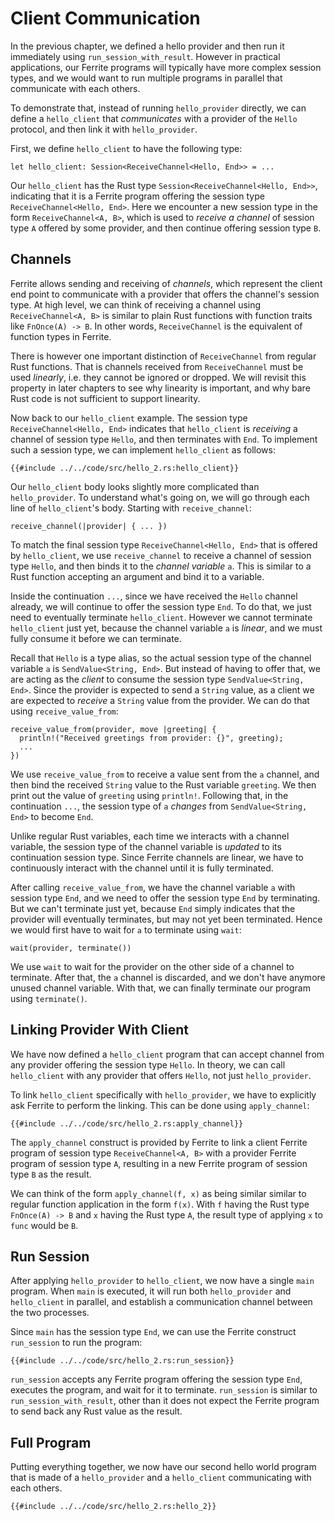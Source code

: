 # Client Communication

In the previous chapter, we defined a hello provider and then run it
immediately using `run_session_with_result`. However in practical applications,
our Ferrite programs will typically have more complex session types, and
we would want to run multiple programs in parallel that communicate with
each others.

To demonstrate that, instead of running `hello_provider` directly, we can
define a `hello_client` that _communicates_ with a provider of the `Hello`
protocol, and then link it with `hello_provider`.

First, we define `hello_client` to have the following type:

```rust, noplaypen
let hello_client: Session<ReceiveChannel<Hello, End>> = ...
```

Our `hello_client` has the Rust type `Session<ReceiveChannel<Hello, End>>`,
indicating that it is a Ferrite program offering the session type
`ReceiveChannel<Hello, End>`. Here we encounter a new session type in the form
`ReceiveChannel<A, B>`, which is used to _receive a channel_ of session type
`A` offered by some provider, and then continue offering session type `B`.

## Channels

Ferrite allows sending and receiving of _channels_, which represent the client
end point to communicate with a provider that offers the channel's session type.
At high level, we can think of receiving a channel using `ReceiveChannel<A, B>`
is similar to plain Rust functions with function traits like `FnOnce(A) -> B`.
In other words, `ReceiveChannel` is the equivalent of function types in Ferrite.

There is however one important distinction of `ReceiveChannel` from regular
Rust functions. That is channels received from `ReceiveChannel` must be
used _linearly_, i.e. they cannot be ignored or dropped.
We will revisit this property in later chapters to see why linearity is
important, and why bare Rust code is not sufficient to support linearity.


Now back to our `hello_client` example. The session type
`ReceiveChannel<Hello, End>` indicates that `hello_client` is _receiving_
a channel of session type `Hello`, and then terminates with `End`.
To implement such a session type, we can implement `hello_client` as follows:

```rust, noplaypen
{{#include ../../code/src/hello_2.rs:hello_client}}
```

Our `hello_client` body looks slightly more complicated than `hello_provider`.
To understand what's going on, we will go through each line of
`hello_client`'s body. Starting with `receive_channel`:

```rust, noplaypen
receive_channel(|provider| { ... })
```

To match the final session type `ReceiveChannel<Hello, End>` that is
offered by `hello_client`, we use `receive_channel` to receive a
channel of session type `Hello`, and then binds it to the _channel variable_
`a`. This is similar to a Rust function accepting an argument
and bind it to a variable.

Inside the continuation `...`, since we have received the `Hello` channel
already, we will continue to offer the session type `End`.  To do that,
we just need to eventually terminate `hello_client`. However we cannot
terminate `hello_client` just yet, because the channel variable `a`
is _linear_, and we must fully consume it before we can terminate.

Recall that `Hello` is a type alias, so the actual session type of
the channel variable `a` is `SendValue<String, End>`.
But instead of having to offer that, we are acting as the _client_
to consume the session type `SendValue<String, End>`. Since the provider
is expected to send a `String` value, as a client we are expected to
_receive_ a `String` value from the provider. We can do that using
`receive_value_from`:

```rust, noplaypen
receive_value_from(provider, move |greeting| {
  println!("Received greetings from provider: {}", greeting);
  ...
})
```

We use `receive_value_from` to receive a value sent from the `a`
channel, and then bind the received `String` value to the Rust variable
`greeting`. We then print out the value of `greeting` using `println!`.
Following that, in the continuation `...`, the session type
of `a` _changes_ from `SendValue<String, End>` to
become `End`.

Unlike regular Rust variables, each time we interacts with a channel
variable, the session type of the channel variable is _updated_
to its continuation session type. Since Ferrite channels are linear,
we have to continuously interact with the channel until it is
fully terminated.

After calling `receive_value_from`, we have the channel variable
`a` with session type `End`, and we need to offer the session
type `End` by terminating. But we can't terminate just yet, because
`End` simply indicates that the provider will eventually terminates,
but may not yet been terminated. Hence we would first have to wait
for `a` to terminate using `wait`:

```rust, noplaypen
wait(provider, terminate())
```

We use `wait` to wait for the provider on the other side of a
channel to terminate. After that, the `a` channel is discarded,
and we don't have anymore unused channel variable. With that, we
can finally terminate our program using `terminate()`.

## Linking Provider With Client

We have now defined a `hello_client` program that can accept channel
from any provider offering the session type `Hello`.
In theory, we can call `hello_client` with any provider that offers
`Hello`, not just `hello_provider`.

To link `hello_client` specifically with `hello_provider`, we have to
explicitly ask Ferrite to perform the linking. This can be done
using `apply_channel`:

```rust, noplaypen
{{#include ../../code/src/hello_2.rs:apply_channel}}
```

The `apply_channel` construct is provided by Ferrite to link a
client Ferrite program of session type `ReceiveChannel<A, B>`
with a provider Ferrite program of session type `A`,
resulting in a new Ferrite program of session type `B`
as the result.

We can think of the form `apply_channel(f, x)` as being similar similar to
regular function application in the form `f(x)`. With `f` having the Rust type
`FnOnce(A) -> B` and `x` having the Rust type `A`, the result type of applying
`x` to `func` would be `B`.

## Run Session

After applying `hello_provider` to `hello_client`, we now have a single `main`
program. When `main` is executed, it will run both `hello_provider` and
`hello_client` in parallel, and establish a communication channel between
the two processes.

Since `main` has the session type `End`, we can use the Ferrite construct
`run_session` to run the program:

```rust, noplaypen
{{#include ../../code/src/hello_2.rs:run_session}}
```

`run_session` accepts any Ferrite program offering the session type `End`,
executes the program, and wait for it to terminate. `run_session` is
similar to `run_session_with_result`, other than it does not expect
the Ferrite program to send back any Rust value as the result.


## Full Program

Putting everything together, we now have our second hello world program
that is made of a `hello_provider` and a `hello_client` communicating
with each others.

```rust, noplaypen
{{#include ../../code/src/hello_2.rs:hello_2}}
```
